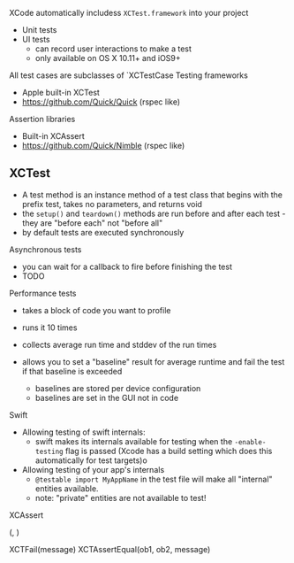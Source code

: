 XCode automatically includess `XCTest.framework` into your project

- Unit tests
- UI tests
    - can record user interactions to make a test
    - only available on OS X 10.11+ and iOS9+

All test cases are subclasses of `XCTestCase Testing frameworks

- Apple built-in XCTest
- https://github.com/Quick/Quick (rspec like)

Assertion libraries

- Built-in XCAssert
- https://github.com/Quick/Nimble (rspec like)

## XCTest

- A test method is an instance method of a test class that begins with the
  prefix test, takes no parameters, and returns void
- the `setup()` and `teardown()` methods are run before and after each test -
  they are "before each" not "before all"
- by default tests are executed synchronously

Asynchronous tests

- you can wait for a callback to fire before finishing the test
- TODO

Performance tests

- takes a block of code you want to profile
- runs it 10 times
- collects average run time and stddev of the run times

- allows you to set a "baseline" result for average runtime and fail the test if
  that baseline is exceeded
    - baselines are stored per device configuration
    - baselines are set in the GUI not in code

Swift

- Allowing testing of swift internals:
    - swift makes its internals available for testing when the `-enable-testing`
      flag is passed (Xcode has a build setting which does this automatically
      for test targets)o
- Allowing testing of your app's internals
    - `@testable import MyAppName` in the test file will make all "internal"
      entities available.
    - note: "private" entities are not available to test!

XCAssert

<assertion func name>(<expression that evals to a boolean>,
<error message string>)

XCTFail(message) XCTAssertEqual(ob1, ob2, message)
